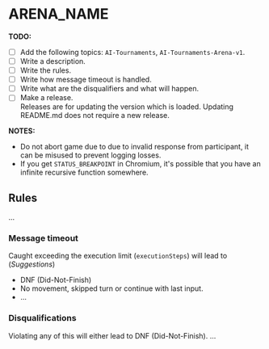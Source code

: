 # ARENA_NAME
**TODO:**
- [ ] Add the following topics: `AI-Tournaments`, `AI-Tournaments-Arena-v1`.
- [ ] Write a description.
- [ ] Write the rules.
- [ ] Write how message timeout is handled.
- [ ] Write what are the disqualifiers and what will happen.
- [ ] Make a release.<br>Releases are for updating the version which is loaded. Updating README.md does not require a new release.

**NOTES:**
- Do not abort game due to due to invalid response from participant, it can be misused to prevent logging losses.
- If you get `STATUS_BREAKPOINT` in Chromium, it's possible that you have an infinite recursive function somewhere.

## Rules
...

### Message timeout
Caught exceeding the execution limit (`executionSteps`) will lead to
<br>(_Suggestions_)
- DNF (Did-Not-Finish)
- No movement, skipped turn or continue with last input.
- ...

### Disqualifications
Violating any of this will either lead to DNF (Did-Not-Finish).
...
